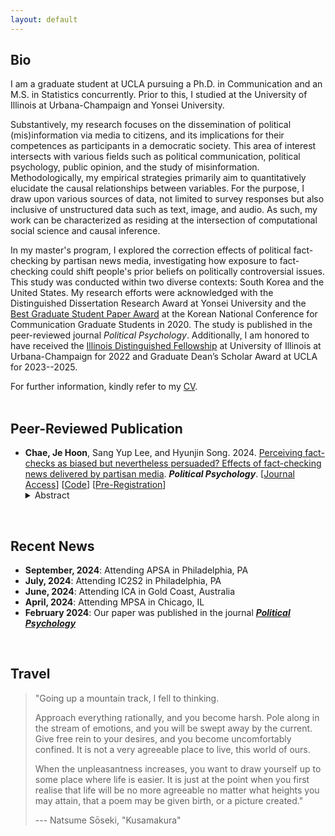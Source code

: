 ```yaml
---
layout: default
---
```


## Bio

I am a graduate student at UCLA pursuing a Ph.D. in Communication and an M.S. in Statistics concurrently. Prior to this, I studied at the University of Illinois at Urbana-Champaign and Yonsei University.

Substantively, my research focuses on the dissemination of political (mis)information via media to citizens, and its implications for their competences as participants in a democratic society. This area of interest intersects with various fields such as political communication, political psychology, public opinion, and the study of misinformation. Methodologically, my empirical strategies primarily aim to quantitatively elucidate the causal relationships between variables. For the purpose, I draw upon various sources of data, not limited to survey responses but also inclusive of unstructured data such as text, image, and audio. As such, my work can be characterized as residing at the intersection of computational social science and causal inference.

In my master's program, I explored the correction effects of political fact-checking by partisan news media, investigating how exposure to fact-checking could shift people's prior beliefs on politically controversial issues. This study was conducted within two diverse contexts: South Korea and the United States. My research efforts were acknowledged with the Distinguished Dissertation Research Award at Yonsei University and the [Best Graduate Student Paper Award](https://comm.or.kr/news/notice1/1000012302) at the Korean National Conference for Communication Graduate Students in 2020. The study is published in the peer-reviewed journal _Political Psychology_. Additionally, I am honored to have received the [Illinois Distinguished Fellowship](https://apps.grad.illinois.edu/fellowship-finder/?action=main.fellowship&fid=4683) at University of Illinois at Urbana-Champaign for 2022 and Graduate Dean’s Scholar Award at UCLA for 2023--2025.

For further information, kindly refer to my [CV](./assets/files/cv.pdf).
<br/><br/>

## Peer-Reviewed Publication

- **Chae, Je Hoon**, Sang Yup Lee, and Hyunjin Song. 2024. [Perceiving fact-checks as biased but nevertheless persuaded? Effects of fact-checking news delivered by partisan media](./research/fact-checking.md). **_Political Psychology_**. [[Journal Access](https://doi.org/10.1111/pops.12914)] [[Code](https://github.com/revelunt/Fact-check-experiment)] [[Pre-Registration](https://osf.io/ycrv9/)]
  <details>
    <summary>Abstract</summary>
    The effectiveness of and its boundary conditions regarding fact–checking news exposure have significant normative and practical implications. While many of the prior studies have focused on the attitudinal consequences of fact–checking news delivered by neutral third parties such as fact–check organizations, relatively less is known as to the effect of fact–checking news delivered by partisan media. Based on the frameworks of motivated reasoning and the hostile-media effect, we investigate the possibility of decoupling between attitudinal persuasion and perceptual backfire by fact–checking news by partisan media—that is, exposure to fact–checking news increases bias perception of such news yet nevertheless attitudinally persuades audiences. Based on a series of original experiments conducted in South Korea and in the United States, we find consistent support for our prediction, in that exposure to fact–checking news produces the corrective effects, yet at the same time perceived bias of the fact–checking news systematically varies as a function of the ideological slant of partisan media.
  </details>

<br/>

## Recent News

- **September, 2024**: Attending APSA in Philadelphia, PA
- **July, 2024**: Attending IC2S2 in Philadelphia, PA
- **June, 2024**: Attending ICA in Gold Coast, Australia
- **April, 2024**: Attending MPSA in Chicago, IL
- **February 2024**: Our paper was published in the journal [**_Political Psychology_**](https://doi.org/10.1111/pops.12914)

<br/>

<!-- ## TEACHING EXPERIENCES -->

<!-- - Graduate Invited Lecturer (Yonsei University)
  - Text Mining and Web-Scraping with Python (2020 Winter) [[See the code and materials](https://github.com/jehoonchae/python-study)]
    - Eight weeks course of web-scraping and ML-based text mining with Python
    - Department of Physical Education, Yonsei University -->

<!-- - Undergraduate Teaching Fellow (Yonsei University)
  - COM4206: Communication Text Mining (2019 Fall)
  - COM3128: Public Relations (2019 Spring)
  - COM3144: Theories of Advanced Public Relation (2017 Fall) -->
<!-- <br/><br/> -->

## Travel

> "Going up a mountain track, I fell to thinking.
>
> Approach everything rationally, and you become harsh. Pole along in the stream of emotions, and you will be swept away by the current. Give free rein to your desires, and you become uncomfortably confined. It is not a very agreeable place to live, this world of ours.
>
> When the unpleasantness increases, you want to draw yourself up to some place where life is easier. It is just at the point when you first realise that life will be no more agreeable no matter what heights you may attain, that a poem may be given birth, or a picture created."
>
> --- Natsume Sōseki, "Kusamakura"

<br/><br/>

<div>
<script src='https://maps.googleapis.com/maps/api/js?key=AIzaSyD8j-SW3LBKgLJMJvB8MeGOMONcJQ42Nxg' type='text/javascript'></script><script type='text/javascript' src='https://www.gstatic.com/charts/loader.js'></script>
<script type='text/javascript' src='https://www.google.com/jsapi'></script>
<script type='text/javascript'>google.charts.load('42', {'packages':['geochart']});
google.charts.setOnLoadCallback(drawVisualization);

function drawVisualization() {var data = new google.visualization.DataTable();

data.addColumn('number', 'Lat');
data.addColumn('number', 'Lon');
data.addColumn('string', 'Country');
data.addColumn('number', 'Value');
data.addColumn({type:'string', role:'tooltip'});var ivalue = new Array();

data.addRows([[43.061936,141.3542924,'Sapporo (Japan)',0,'']]);
ivalue['43.061936'] = '';

data.addRows([[43.1906806,140.9946021,'Otaru (Japan)',1,'']]);
ivalue['43.1906806'] = '';

data.addRows([[42.923809,143.1966324,'Obihiro (Japan)',2,'']]);
ivalue['42.923809'] = '';

data.addRows([[45.178379,141.23050177392344,'Rishiri-to (Japan)',3,'']]);
ivalue['45.178379'] = '';

data.addRows([[45.4158108,141.6730309,'Wakkanai (Japan)',4,'']]);
ivalue['45.4158108'] = '';

data.addRows([[44.0206027,144.2732035,'Abashiri (Japan)',5,'']]);
ivalue['44.0206027'] = '';

data.addRows([[44.175770549999996,145.22149608753335,'Shiretoko National Park (Japan)',6,'']]);
ivalue['44.175770549999996'] = '';

data.addRows([[42.9849503,144.3820491,'Kushiro (Japan)',7,'']]);
ivalue['42.9849503'] = '';

data.addRows([[26.3343738,127.8056597,'Okinawa (Japan)',8,'']]);
ivalue['26.3343738'] = '';

data.addRows([[22.2793278,114.1628131,'Hong Kong Island (China)',9,'']]);
ivalue['22.2793278'] = '';

data.addRows([[13.7544238,100.4930399,'Bangkok (Thailand)',10,'']]);
ivalue['13.7544238'] = '';

data.addRows([[43.1150678,131.8855768,'Vladivostok (Russia)',11,'']]);
ivalue['43.1150678'] = '';

data.addRows([[48.481403,135.076935,'Khabarovsk (Russia)',12,'']]);
ivalue['48.481403'] = '';

data.addRows([[52.033409,113.500893,'Chita (Russia)',13,'']]);
ivalue['52.033409'] = '';

data.addRows([[52.289597,104.280586,'Irkutsk (Russia)',14,'']]);
ivalue['52.289597'] = '';

data.addRows([[53.1310477,107.3319654,'Olhon (Russia)',15,'']]);
ivalue['53.1310477'] = '';

data.addRows([[56.0090968,92.8725147,'Krasnoyarsk (Russia)',16,'']]);
ivalue['56.0090968'] = '';

data.addRows([[55.7504461,37.6174943,'Moscow (Russia)',17,'']]);
ivalue['55.7504461'] = '';

data.addRows([[59.938732,30.316229,'Saint Petersburg (Russia)',18,'']]);
ivalue['59.938732'] = '';

data.addRows([[68.970665,33.07497,'Murmansk (Russia)',19,'']]);
ivalue['68.970665'] = '';

data.addRows([[69.7271478,30.0448971,'Kirkenes (Norway)',20,'']]);
ivalue['69.7271478'] = '';

data.addRows([[70.04962755,23.08254009804839,'Alta (Norway)',21,'']]);
ivalue['70.04962755'] = '';

data.addRows([[69.649208,18.9543434,'Tromsø (Norway)',22,'']]);
ivalue['69.649208'] = '';

data.addRows([[68.28988385,17.086538711321808,'Narvik (Norway)',23,'']]);
ivalue['68.28988385'] = '';

data.addRows([[63.4305658,10.3951929,'Trondheim (Norway)',24,'']]);
ivalue['63.4305658'] = '';

data.addRows([[59.9133301,10.7389701,'Oslo (Norway)',25,'']]);
ivalue['59.9133301'] = '';

data.addRows([[66.4976214,25.7192101,'Rovaniemi (Finland)',26,'']]);
ivalue['66.4976214'] = '';

data.addRows([[65.0118734,25.4716809,'Oulu (Finland)',27,'']]);
ivalue['65.0118734'] = '';

data.addRows([[62.8241424,27.594561484488977,'Kuopio (Finland)',28,'']]);
ivalue['62.8241424'] = '';

data.addRows([[60.1674881,24.9427473,'Helsinki (Finland)',29,'']]);
ivalue['60.1674881'] = '';

data.addRows([[55.9533456,-3.1883749,'City of Edinburgh (United Kingdom)',30,'']]);
ivalue['55.9533456'] = '';

data.addRows([[78.2231558,15.6463656,'Longyearbyen (Norway)',31,'']]);
ivalue['78.2231558'] = '';

data.addRows([[51.5073219,-0.1276474,'London (United Kingdom)',32,'']]);
ivalue['51.5073219'] = '';

data.addRows([[64.145981,-21.9422367,'Reykjavik (Iceland)',33,'']]);
ivalue['64.145981'] = '';

data.addRows([[64.5383337,-21.920208,'Borgarnes (Iceland)',34,'']]);
ivalue['64.5383337'] = '';

data.addRows([[64.2100527,-20.700584082302015,'Laugarvatn (Iceland)',35,'']]);
ivalue['64.2100527'] = '';

data.addRows([[64.327316,-20.1191026,'Gullfoss (Iceland)',36,'']]);
ivalue['64.327316'] = '';

data.addRows([[64.00664995,-19.172413047467735,'Friðland að Fjallabaki (Iceland)',37,'']]);
ivalue['64.00664995'] = '';

data.addRows([[63.6866761,-19.5209964,'Þórsmörk (Iceland)',38,'']]);
ivalue['63.6866761'] = '';

data.addRows([[63.49444815,-19.017827566653683,'Mýrdalshreppur (Iceland)',39,'']]);
ivalue['63.49444815'] = '';

data.addRows([[63.456416399999995,-18.50629047328166,'Mýrdalssandur (Iceland)',40,'']]);
ivalue['63.456416399999995'] = '';

data.addRows([[64.0164548,-16.966458,'Skaftafell (Iceland)',41,'']]);
ivalue['64.0164548'] = '';

data.addRows([[64.0766956,-16.229826516117893,'Glacier Lagoon (Iceland)',42,'']]);
ivalue['64.0766956'] = '';

data.addRows([[64.2919604,-15.43819,'Brunnhóll (Iceland)',43,'']]);
ivalue['64.2919604'] = '';

data.addRows([[64.2532647,-15.2080441,'Höfn (Iceland)',44,'']]);
ivalue['64.2532647'] = '';

data.addRows([[64.655775,-14.2820953,'Djúpivogur (Iceland)',45,'']]);
ivalue['64.655775'] = '';

data.addRows([[64.8174479,-14.3807589,'Flögufoss (Iceland)',46,'']]);
ivalue['64.8174479'] = '';

data.addRows([[65.1730103,-15.594502786602769,'Fljótsdalshérað (Iceland)',47,'']]);
ivalue['65.1730103'] = '';

data.addRows([[65.5269612,-13.8161009,'Bakkagerði (Iceland)',48,'']]);
ivalue['65.5269612'] = '';

data.addRows([[66.07281929999999,-15.269562935248238,'Langanesbyggð (Iceland)',49,'']]);
ivalue['66.07281929999999'] = '';

data.addRows([[65.5871038,-20.325866,'Skinnastaðir (Iceland)',50,'']]);
ivalue['65.5871038'] = '';

data.addRows([[65.8143387,-16.3844308,'Dettifoss (Iceland)',51,'']]);
ivalue['65.8143387'] = '';

data.addRows([[65.68390355,-18.11217559813441,'Akureyri (Iceland)',52,'']]);
ivalue['65.68390355'] = '';

data.addRows([[65.6601344,-20.280998,'Blönduósbær (Iceland)',53,'']]);
ivalue['65.6601344'] = '';

data.addRows([[50.1106444,8.6820917,'Frankfurt (Germany)',54,'']]);
ivalue['50.1106444'] = '';

data.addRows([[52.3727598,4.8936041,'Amsterdam (Netherlands)',55,'']]);
ivalue['52.3727598'] = '';

data.addRows([[52.383705750000004,4.643559696559635,'Haarlem (Netherlands)',56,'']]);
ivalue['52.383705750000004'] = '';

data.addRows([[52.7036282,5.2901222,'Enkhuizen (Netherlands)',57,'']]);
ivalue['52.7036282'] = '';

data.addRows([[53.1752103,5.4141998,'Harlingen (Netherlands)',58,'']]);
ivalue['53.1752103'] = '';

data.addRows([[39.4697065,-0.3763353,'Valencia (Spain)',59,'']]);
ivalue['39.4697065'] = '';

data.addRows([[37.6267868,-1.0006184,'Cartagena (Spain)',60,'']]);
ivalue['37.6267868'] = '';

data.addRows([[36.9399641,-3.3615455,'Pampaneira (Spain)',61,'']]);
ivalue['36.9399641'] = '';

data.addRows([[36.9004942,-3.4238759,'Órgiva (Spain)',62,'']]);
ivalue['36.9004942'] = '';

data.addRows([[36.7468565,-3.8790164,'Nerja (Spain)',63,'']]);
ivalue['36.7468565'] = '';

data.addRows([[36.7213028,-4.4216366,'Málaga (Spain)',64,'']]);
ivalue['36.7213028'] = '';

data.addRows([[37.183054,-3.6021928,'Granada (Spain)',65,'']]);
ivalue['37.183054'] = '';

data.addRows([[37.9923795,-1.1305431,'Murcia (Spain)',66,'']]);
ivalue['37.9923795'] = '';

data.addRows([[36.7421339,-5.1665916,'Ronda (Spain)',67,'']]);
ivalue['36.7421339'] = '';

data.addRows([[36.840874400000004,-5.391934132338129,'Zahara de la Sierra (Spain)',68,'']]);
ivalue['36.840874400000004'] = '';

data.addRows([[36.140807,-5.3541295,'Gibraltar (Gibraltar)',69,'']]);
ivalue['36.140807'] = '';

data.addRows([[-36.852095,172.7631803,'Auckland (New Zealand)',70,'']]);
ivalue['-36.852095'] = '';

data.addRows([[-43.530955,172.6366455,'Christchurch (New Zealand)',71,'']]);
ivalue['-43.530955'] = '';

data.addRows([[-22.1301308,116.7608717683769,'Shire Of Ashburton (Australia)',72,'']]);
ivalue['-22.1301308'] = '';

data.addRows([[-43.89344815,170.52402115790798,'Lake Tekapo (New Zealand)',73,'']]);
ivalue['-43.89344815'] = '';

data.addRows([[-44.257483,170.0994145,'Twizel (New Zealand)',74,'']]);
ivalue['-44.257483'] = '';

data.addRows([[-45.0321923,168.661,'Queenstown (New Zealand)',75,'']]);
ivalue['-45.0321923'] = '';

data.addRows([[-44.67184,167.9254592,'Milford Sound (New Zealand)',76,'']]);
ivalue['-44.67184'] = '';

data.addRows([[-45.41449,167.717489,'Te Anau (New Zealand)',77,'']]);
ivalue['-45.41449'] = '';

data.addRows([[38.8949924,-77.0365581,'Washington (United States)',78,'']]);
ivalue['38.8949924'] = '';

data.addRows([[40.7127281,-74.0060152,'New York (United States)',79,'']]);
ivalue['40.7127281'] = '';

data.addRows([[37.5666791,126.9782914,'Seoul (South Korea)',80,'']]);
ivalue['37.5666791'] = '';

data.addRows([[36.0189315,129.3429384,'Pohang-si (South Korea)',81,'']]);
ivalue['36.0189315'] = '';

data.addRows([[33.3939924,126.5626653,'Jeju-do (South Korea)',82,'']]);
ivalue['33.3939924'] = '';

data.addRows([[39.7392358,-104.990251,'Denver (United States)',83,'']]);
ivalue['39.7392358'] = '';

data.addRows([[41.8781136,-87.6297982,'Chicago (United States)',84,'']]);
ivalue['41.8781136'] = '';

data.addRows([[40.1105875,-88.2072697,'Urbana (United States)',85,'']]);
ivalue['40.1105875'] = '';

data.addRows([[42.3600825,-71.0588801,'Boston (United States)',86,'']]);
ivalue['42.3600825'] = '';

data.addRows([[34.052235,-118.243683,'Los Angeles (United States)',87,'']]);
ivalue['34.052235'] = '';

data.addRows([[43.653225,-79.383186,'Toronto (Canada)',88,'']]);
ivalue['43.653225'] = '';

data.addRows([[42.2406, -8.7207, 'Vigo (Spain)', 89, '']]);
ivalue['42.2406'] = '';

data.addRows([[40.4168, -3.7038, 'Madrid (Spain)', 90, '']]);
ivalue['40.4168'] = '';

data.addRows([[41.7151, 44.8271, 'Tbilisi (Georgia)', 91, '']]);
ivalue['41.7151'] = '';

data.addRows([[41.1579, -8.6291, 'Porto (Portugal)', 92, '']]);
ivalue['41.1579'] = '';

data.addRows([[36.1699, -115.1398, 'Las Vegas (United States)', 93, '']]);
ivalue['36.1699'] = '';

var options = {
backgroundColor: {fill:'#FFFFFF',stroke:'#FFFFFF' ,strokeWidth:0 },
colorAxis: {minValue: 0, maxValue: 93, colors: ['#0E4D92','#0E4D92','#0E4D92','#0E4D92','#0E4D92','#0E4D92','#0E4D92','#0E4D92','#0E4D92','#0E4D92','#0E4D92','#0E4D92','#0E4D92','#0E4D92','#0E4D92','#0E4D92','#0E4D92','#0E4D92','#0E4D92','#0E4D92','#0E4D92','#0E4D92','#0E4D92','#0E4D92','#0E4D92','#0E4D92','#0E4D92','#0E4D92','#0E4D92','#0E4D92','#0E4D92','#0E4D92','#0E4D92','#0E4D92','#0E4D92','#0E4D92','#0E4D92','#0E4D92','#0E4D92','#0E4D92','#0E4D92','#0E4D92','#0E4D92','#0E4D92','#0E4D92','#0E4D92','#0E4D92','#0E4D92','#0E4D92','#0E4D92','#0E4D92','#0E4D92','#0E4D92','#0E4D92','#0E4D92','#0E4D92','#0E4D92','#0E4D92','#0E4D92','#0E4D92','#0E4D92','#0E4D92','#0E4D92','#0E4D92','#0E4D92','#0E4D92','#0E4D92','#0E4D92','#0E4D92','#0E4D92','#0E4D92','#0E4D92','#0E4D92','#0E4D92','#0E4D92','#0E4D92','#0E4D92','#0E4D92','#0E4D92','#0E4D92','#0E4D92','#0E4D92','#0E4D92','#0E4D92','#0E4D92','#0E4D92','#0E4D92','#0E4D92','#0E4D92','#0E4D92','#0E4D92','#0E4D92','#0E4D92','#0E4D92']},
legend: 'none',
datalessRegionColor: '#F7F7F7',
displayMode: 'markers',
enableRegionInteractivity: 'true',
resolution: 'countries',
sizeAxis: {minValue: 1, maxValue:1,minSize:2, maxSize: 2},
region:'world',
keepAspectRatio: true,
width:null,
height:null,
tooltip: {textStyle: {color: '#444444'}, trigger:'focus', isHtml: false}
};
var chart = new google.visualization.GeoChart(document.getElementById('map_1619879215090'));
chart.draw(data, options);
}
window.onresize = function(event) {
drawVisualization();
};
</script>

<div id='map_1619879215090'></div>
 </div>

&nbsp;

&nbsp;

<!-- ## Header 2

> This is a blockquote following a header.
>
> When something is important enough, you do it even if the odds are not in your favor.

### Header 3

```js
// Javascript code with syntax highlighting.
var fun = function lang(l) {
  dateformat.i18n = require('./lang/' + l)
  return true;
}
```

```ruby
# Ruby code with syntax highlighting
GitHubPages::Dependencies.gems.each do |gem, version|
  s.add_dependency(gem, "= #{version}")
end
```

#### Header 4

*   This is an unordered list following a header.
*   This is an unordered list following a header.
*   This is an unordered list following a header.

##### Header 5

1.  This is an ordered list following a header.
2.  This is an ordered list following a header.
3.  This is an ordered list following a header.

###### Header 6

| head1        | head two          | three |
|:-------------|:------------------|:------|
| ok           | good swedish fish | nice  |
| out of stock | good and plenty   | nice  |
| ok           | good `oreos`      | hmm   |
| ok           | good `zoute` drop | yumm  |

### There's a horizontal rule below this.

* * *

### Here is an unordered list:

*   Item foo
*   Item bar
*   Item baz
*   Item zip

### And an ordered list:

1.  Item one
1.  Item two
1.  Item three
1.  Item four

### And a nested list:

- level 1 item
  - level 2 item
  - level 2 item
    - level 3 item
    - level 3 item
- level 1 item
  - level 2 item
  - level 2 item
  - level 2 item
- level 1 item
  - level 2 item
  - level 2 item
- level 1 item

### Small image

![Octocat](https://github.githubassets.com/images/icons/emoji/octocat.png)

### Large image

![Branching](https://guides.github.com/activities/hello-world/branching.png)


### Definition lists can be used with HTML syntax.

<dl>
<dt>Name</dt>
<dd>Godzilla</dd>
<dt>Born</dt>
<dd>1952</dd>
<dt>Birthplace</dt>
<dd>Japan</dd>
<dt>Color</dt>
<dd>Green</dd>
</dl>

```
Long, single-line code blocks should not wrap. They should horizontally scroll if they are too long. This line should be long enough to demonstrate this.
```

```
The final element.
``` -->
